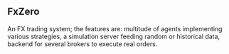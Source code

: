 FxZero
------

An FX trading system; the features are: multitude of agents implementing various strategies, a
simulation server feeding random or historical data, backend for several brokers to execute
real orders.
